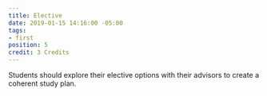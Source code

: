 ```yaml
---
title: Elective
date: 2019-01-15 14:16:00 -05:00
tags:
- first
position: 5
credit: 3 Credits
---
```


Students should explore their elective options with their advisors to create a coherent study plan.
